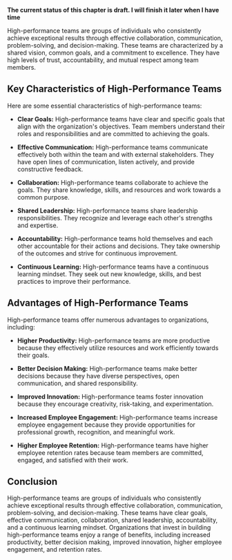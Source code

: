 **The current status of this chapter is draft. I will finish it later when I have time**

High-performance teams are groups of individuals who consistently achieve exceptional results through effective collaboration, communication, problem-solving, and decision-making. These teams are characterized by a shared vision, common goals, and a commitment to excellence. They have high levels of trust, accountability, and mutual respect among team members.

Key Characteristics of High-Performance Teams
---------------------------------------------

Here are some essential characteristics of high-performance teams:

* **Clear Goals:** High-performance teams have clear and specific goals that align with the organization's objectives. Team members understand their roles and responsibilities and are committed to achieving the goals.

* **Effective Communication:** High-performance teams communicate effectively both within the team and with external stakeholders. They have open lines of communication, listen actively, and provide constructive feedback.

* **Collaboration:** High-performance teams collaborate to achieve the goals. They share knowledge, skills, and resources and work towards a common purpose.

* **Shared Leadership:** High-performance teams share leadership responsibilities. They recognize and leverage each other's strengths and expertise.

* **Accountability:** High-performance teams hold themselves and each other accountable for their actions and decisions. They take ownership of the outcomes and strive for continuous improvement.

* **Continuous Learning:** High-performance teams have a continuous learning mindset. They seek out new knowledge, skills, and best practices to improve their performance.

Advantages of High-Performance Teams
------------------------------------

High-performance teams offer numerous advantages to organizations, including:

* **Higher Productivity:** High-performance teams are more productive because they effectively utilize resources and work efficiently towards their goals.

* **Better Decision Making:** High-performance teams make better decisions because they have diverse perspectives, open communication, and shared responsibility.

* **Improved Innovation:** High-performance teams foster innovation because they encourage creativity, risk-taking, and experimentation.

* **Increased Employee Engagement:** High-performance teams increase employee engagement because they provide opportunities for professional growth, recognition, and meaningful work.

* **Higher Employee Retention:** High-performance teams have higher employee retention rates because team members are committed, engaged, and satisfied with their work.

Conclusion
----------

High-performance teams are groups of individuals who consistently achieve exceptional results through effective collaboration, communication, problem-solving, and decision-making. These teams have clear goals, effective communication, collaboration, shared leadership, accountability, and a continuous learning mindset. Organizations that invest in building high-performance teams enjoy a range of benefits, including increased productivity, better decision making, improved innovation, higher employee engagement, and retention rates.

